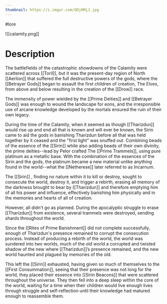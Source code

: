 ```yaml
---
thumbnail: https://i.imgur.com/GDjKMjJ.jpg
---
```

#lore

![[calamity.png]]
# Description
The battlefields of the catastrophic showdowns of the Calamity were scattered across [[Toril]], but it was the present-day region of North [[Aerilon]] that suffered the full destructive powers of the gods, where the [[Betrayer Gods]] began to assault the first children of creation, The Elves, from above and below resulting in the creation of the [[Drow]] race.

The immensity of power wielded by the [[Prime Deities]] and [[Betrayer Gods]] was enough to wound the landscape for eons, and the irresponsible use of arcane knowledge developed by the mortals ensured the ruin of their own legacy.

During the time of the Calamity, when it seemed as though [[Tharizdun]] would rise up and end all that is known and will ever be known, the Sirin came to aid the gods in banishing Tharizdun before all that was held together by it ceased and the "first light" was snuffed out. Combining beads of the essence of the [[Sirin]] while also adding beads of their own divinity, the prime deities--lead by Pelor crafted The [[Prime Trammels]], using pure platinum as a metallic base. With the combination of the essences of the Sirin and the gods, the platinum became a new material unlike anything found in the world--what the [[Netherese]] later referred to as Incarnum.

The [[Sirin]] , finding no nature within it to kill or destroy, sought to consecute the world, destroy it, and trigger a rebirth, erasing all memory of the darkness brought to bear by [[Tharizdun]] and therefore emptying him of all his power and influence, effectively banishing him physically and in the memories and hearts of all of creation.

However, all didn't go as planned. During the apocalyptic struggle to erase [[Tharizdun]] from existence, several trammels were destroyed, sending shards throughout the world.

Since the [[Rites of Prime Banishment]] did not complete successfully, enough of Tharizdun's presence remained to corrupt the consecution process. Instead of producing a rebirth of the world, the world was sundered into two worlds, much of the old world a corrupted and twisted shadow of the new where [[Tharizdun]]’s presence remained, and the new world haunted and plagued by memories of the old.

This left the [[Sirin]] exhausted, having given so much of themselves to the [[First Consummation]], seeing that their presence was not long for the world, they placed their essence into [[Sirin Beacons]] that were scattered throughout the universe. They then fell into a deep sleep within the core of the world, waiting for a time when their children would live enough lives through struggle and self-reflection until their knowledge had matured enough to reassemble them.
